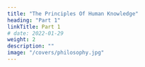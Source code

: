 ```yaml
---
title: "The Principles Of Human Knowledge"
heading: "Part 1"
linkTitle: Part 1
# date: 2022-01-29
weight: 2
description: ""
image: "/covers/philosophy.jpg"
---
```



